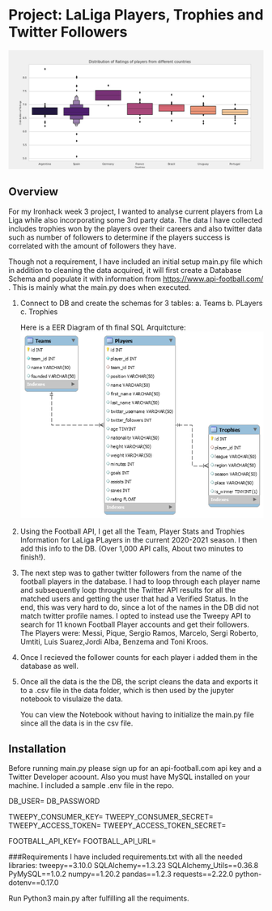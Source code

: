 
# Project: LaLiga Players, Trophies and Twitter Followers
![alt text](https://github.com/FranLeston/W3-pipelines-project/blob/main/images/ratingsdis.png?raw=true)

## Overview
For my Ironhack week 3 project, I wanted to analyse current players from La Liga while also incorporating some 3rd party data. The data I have collected includes trophies won by the players over their careers and also twitter data such as number of followers to determine if the players success is correlated with the amount of followers they have.

Though not a requirement, I have included an initial setup main.py file which in addition to cleaning the data acquired, it will first create a Database Schema and populate it with information from 
https://www.api-football.com/ .  This is mainly what the main.py does when executed. 

1. Connect to DB and create the schemas for 3 tables:
    a. Teams
    b. PLayers
    c. Trophies
    
    Here is a EER Diagram of th final SQL Arquitcture:
    ![alt text](https://github.com/FranLeston/W3-pipelines-project/blob/main/images/EER_Diagram.png?raw=true)

2. Using the Football API, I get all the Team, Player Stats and Trophies Information for LaLiga PLayers in the current 2020-2021 season. I then add this info to the DB. (Over 1,000 API calls, About    two minutes to finish!).

3. The next step was to gather twitter followers from the name of the football players in the database. I had to loop through each player name and subsequently loop throught the Twitter API results    for all the matched users and getting the user that had a Verified Status. In the end, this was very hard to do, since a lot of the names in the DB did not match twitter profile names. I opted to    instead use the Tweepy API to search for 11 known Football Player accounts and get their followers. The Players were: Messi, Pique, Sergio Ramos, Marcelo, Sergi Roberto, Umtiti, Luis Suarez,Jordi    Alba, Benzema and Toni Kroos. 

4. Once I recieved the follower counts for each player i added them in the database as well. 

5. Once all the data is the the DB, the script cleans the data and exports it to a .csv file in the data folder, which is then used by the jupyter notebook to visulaize the data. 

   You can view the Notebook without having to initialize the main.py file since all the data is in the csv file. 

## Installation

Before running main.py please sign up for an api-football.com api key and a Twitter Developer acoount. Also you must have MySQL installed on your machine. I included a sample .env file in the repo. 


DB_USER=
DB_PASSWORD

TWEEPY_CONSUMER_KEY=
TWEEPY_CONSUMER_SECRET=
TWEEPY_ACCESS_TOKEN=
TWEEPY_ACCESS_TOKEN_SECRET=

FOOTBALL_API_KEY=
FOOTBALL_API_URL=

###Requirements
I have included requirements.txt with all the needed libraries:
tweepy==3.10.0
SQLAlchemy==1.3.23
SQLAlchemy_Utils==0.36.8
PyMySQL==1.0.2
numpy==1.20.2
pandas==1.2.3
requests==2.22.0
python-dotenv==0.17.0

Run Python3 main.py after fulfilling all the requiments.


